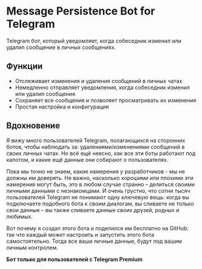 # Message Persistence Bot for Telegram

Telegram бот, который уведомляет, когда собеседник изменил или удалил сообщение в личных сообщениях.

## Функции

- Отслеживает изменения и удаления сообщений в личных чатах
- Немедленно отправляет уведомления, когда собеседник изменил или удалил сообщение
- Сохраняет все сообщения и позволяет просматривать их изменения
- Простая настройка и конфигурация

## Вдохновение
Я вижу много пользователей Telegram, полагающихся на сторонних ботов, чтобы наблюдать за: удалениями/изменениями сообщений в своих личных чатах. Но всё ещё неясно, как все эти боты работают под капотом, и какие ещё данные они собирают о пользователях.

Пока мы точно не знаем, какие намерения у разработчиков - мы не должны им доверять. Не важно, насколько хорошими или плохими эти намерения могут быть, это в любом случае странно – делиться своими личными данными с незнакомцами. И очень грустно, что сотни тысяч пользователей Telegram не понимают одну ключевую вещь: когда вы подключаете подобного бота к своим диалогам, вы сливаете не только свои данные – вы также сливаете данные своих друзей, родных и любимых.

Вот почему я создал этого бота и поделился им бесплатно на GitHub: так что каждый может настроить и запустить этого бота самостоятельно. Тогда все ваши личные данные, будут под вашим личным контролем.

**Бот только для пользователей с Telegram Premium**